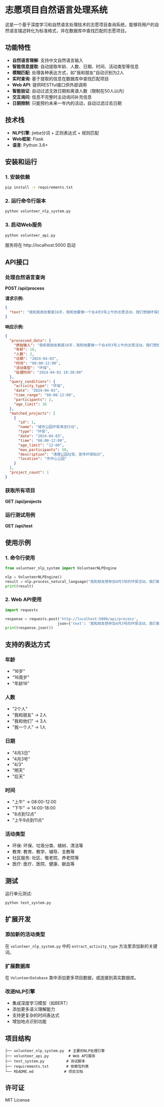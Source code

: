 # 志愿项目自然语言处理系统

这是一个基于深度学习和自然语言处理技术的志愿项目查询系统，能够将用户的自然语言描述转化为标准格式，并在数据库中查找匹配的志愿项目。

## 功能特性

- **自然语言理解**: 支持中文自然语言输入
- **智能信息提取**: 自动提取年龄、人数、日期、时间、活动类型等信息
- **模糊匹配**: 处理各种表达方式，如"我和朋友"自动识别为2人
- **实时查询**: 基于提取的信息在数据库中查找匹配项目
- **Web API**: 提供RESTful接口供外部调用
- **智能验证**: 自动过滤无效日期和离谱人数（限制在50人以内）
- **交互询问**: 信息不完整时主动询问补充信息
- **日期限制**: 只能预约未来一年内的活动，自动过滤过去日期

## 技术栈

- **NLP引擎**: jieba分词 + 正则表达式 + 规则匹配
- **Web框架**: Flask
- **语言**: Python 3.6+

## 安装和运行

### 1. 安装依赖

```bash
pip install -r requirements.txt
```

### 2. 运行命令行版本

```bash
python volunteer_nlp_system.py
```

### 3. 启动Web服务

```bash
python volunteer_api.py
```

服务将在 http://localhost:5000 启动

## API接口

### 处理自然语言查询

**POST /api/process**

**请求示例:**
```json
{
  "text": "我和我朋友都是16岁，我和他要做一个在4月3号上午的志愿活动，我们想做环保类型的"
}
```

**响应示例:**
```json
{
  "processed_data": {
    "原始输入": "我和我朋友都是16岁，我和他要做一个在4月3号上午的志愿活动，我们想做环保类型的",
    "年龄": 16,
    "人数": 2,
    "日期": "2024-04-03",
    "时间": "08:00-12:00",
    "活动类型": "环保",
    "处理时间": "2024-04-01 10:30:00"
  },
  "query_conditions": {
    "activity_type": "环保",
    "date": "2024-04-03",
    "time_range": "08:00-12:00",
    "participants": 2,
    "age_limit": 16
  },
  "matched_projects": [
    {
      "id": 1,
      "name": "城市公园环保清洁行动",
      "type": "环保",
      "date": "2024-04-03",
      "time": "08:00-12:00",
      "age_limit": "12-60",
      "max_participants": 50,
      "description": "清理公园垃圾，宣传环保知识",
      "location": "市中心公园"
    }
  ],
  "project_count": 1
}
```

### 获取所有项目

**GET /api/projects**

### 运行测试用例

**GET /api/test**

## 使用示例

### 1. 命令行使用

```python
from volunteer_nlp_system import VolunteerNLPEngine

nlp = VolunteerNLPEngine()
result = nlp.process_natural_language("我和朋友想参加4月3号的环保活动，我们都是16岁")
print(result)
```

### 2. Web API使用

```python
import requests

response = requests.post('http://localhost:5000/api/process', 
                        json={'text': '我和朋友想参加4月3号的环保活动，我们都是16岁'})
print(response.json())
```

## 支持的表达方式

### 年龄
- "16岁"
- "16周岁"
- "年龄16"

### 人数
- "2个人"
- "我和朋友" → 2人
- "我和他们" → 3人
- "我一个人" → 1人

### 日期
- "4月3日"
- "4月3号"
- "4/3"
- "明天"
- "后天"

### 时间
- "上午" → 08:00-12:00
- "下午" → 14:00-18:00
- "8点到12点"
- "上午9点到11点"

### 活动类型
- 环保: 环保、垃圾分类、植树、清洁等
- 教育: 教育、教学、辅导、支教等
- 社区服务: 社区、敬老院、养老院等
- 医疗: 医疗、医院、健康、献血等

## 测试

运行单元测试:

```bash
python test_system.py
```

## 扩展开发

### 添加新的活动类型

在 `volunteer_nlp_system.py` 中的 `extract_activity_type` 方法里添加新的关键词。

### 扩展数据库

在 `VolunteerDatabase` 类中添加更多项目数据，或连接到真实数据库。

### 改进NLP引擎

- 集成深度学习模型（如BERT）
- 添加更多语义理解能力
- 支持更复杂的时间表达式
- 增加地点识别功能

## 项目结构

```
├── volunteer_nlp_system.py  # 主要的NLP处理引擎
├── volunteer_api.py         # Web API服务
├── test_system.py          # 测试脚本
├── requirements.txt        # 依赖包列表
└── README.md              # 项目文档
```

## 许可证

MIT License